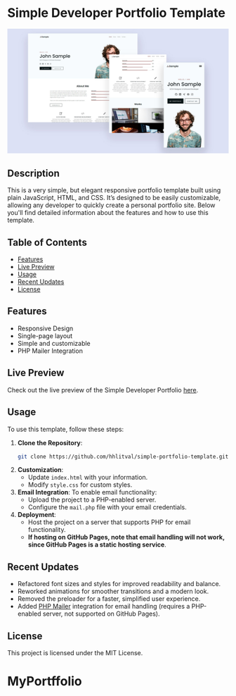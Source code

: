 # Simple Developer Portfolio Template

![Project Preview](portfolio_preview.jpg)

## Description

This is a very simple, but elegant responsive portfolio template built using plain JavaScript, HTML, and CSS. It’s designed to be easily customizable, allowing any developer to quickly create a personal portfolio site. Below you'll find detailed information about the features and how to use this template.

## Table of Contents

- [Features](#features)
- [Live Preview](#live-preview)
- [Usage](#usage)
- [Recent Updates](#recent-updates)
- [License](#license)

## Features

- Responsive Design
- Single-page layout
- Simple and customizable
- PHP Mailer Integration

## Live Preview

Check out the live preview of the Simple Developer Portfolio [here](https://hhlitval.github.io/simple-portfolio-template).

## Usage

To use this template, follow these steps:

1. **Clone the Repository**: 
    ```bash
    git clone https://github.com/hhlitval/simple-portfolio-template.git
    ```
2. **Customization**:
   - Update `index.html` with your information.
   - Modify `style.css` for custom styles.
3. **Email Integration**:
   To enable email functionality:
   - Upload the project to a PHP-enabled server.
   - Configure the `mail.php` file with your email credentials.
4. **Deployment**:
   - Host the project on a server that supports PHP for email functionality.
   - **If hosting on GitHub Pages, note that email handling will not work, since GitHub Pages is a static hosting service**.

## Recent Updates

- Refactored font sizes and styles for improved readability and balance.
- Reworked animations for smoother transitions and a modern look.
- Removed the preloader for a faster, simplified user experience.
- Added [PHP Mailer](https://github.com/PHPMailer/PHPMailer) integration for email handling (requires a PHP-enabled server, not supported on GitHub Pages).

## License

This project is licensed under the MIT License.
# MyPortffolio
